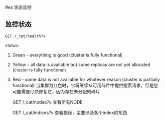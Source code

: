 #es 状态监控
## 监控状态

    GET /_cat/health?v
status:
1. Green - everything is good (cluster is fully functional)
2. Yellow - all data is available but some replicas are not yet allocated (cluster is fully functional)
3. Red - some data is not available for whatever reason (cluster is partially functional)
当集群为红色时，它将继续从可用碎片中提供搜索请求，但是您可能需要尽快修复它，因为存在未分配的碎片  


    GET /_cat/nodes?v
查看所有NODE  

    GET /_cat/indices?v
查看指标，主要涉及各个index的东西